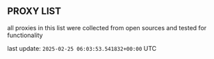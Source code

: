 ## PROXY LIST

all proxies in this list were collected from open sources and tested for functionality

last update: `2025-02-25 06:03:53.541832+00:00` UTC